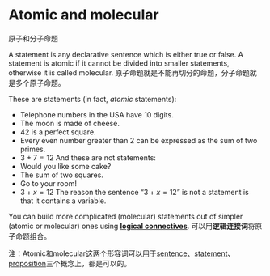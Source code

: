 # Atomic and molecular
原子和分子命题

A statement is any declarative sentence which is either true or false. A statement is atomic if it cannot be divided into smaller statements, otherwise it is called molecular.
原子命题就是不能再切分的命题，分子命题就是多个原子命题。

These are statements (in fact, _atomic_ statements):
- Telephone numbers in the USA have 10 digits.
- The moon is made of cheese.
- 42 is a perfect square.
- Every even number greater than 2 can be expressed as the sum of two primes.
- $\displaystyle 3+7 = 12$
And these are not statements:
- Would you like some cake?
- The sum of two squares.
- Go to your room!
- $\displaystyle 3+x = 12$
The reason the sentence “$3 + x = 12$” is not a statement is that it contains a variable.

You can build more complicated (molecular) statements out of simpler (atomic or molecular) ones using **[logical connectives](../../Logic/Systems%20of%20logic/Formal%20Logic/Classical%20Logic/Propositional%20calculus/Logical%20connective/Logical%20connective.md)**. 
可以用**逻辑连接词**将原子命题组合。

注：Atomic和molecular这两个形容词可以用于[sentence](Sentence.md)、[statement](Statement.md)、[proposition](Proposition.md)三个概念上，都是可以的。
